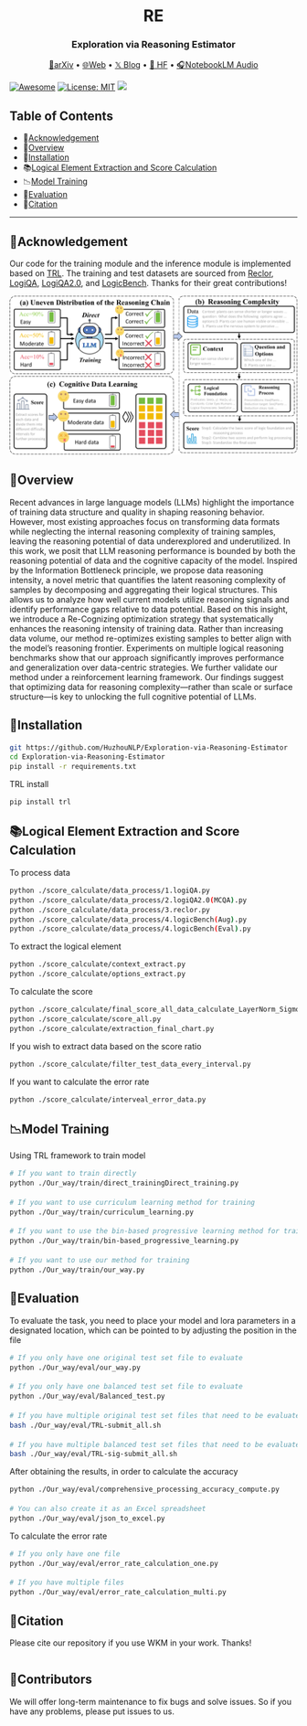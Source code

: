 <h1 align="center"> RE </h1>
<h3 align="center"> Exploration via Reasoning Estimator </h3>

<p align="center">
  <a href="xxx">📄arXiv</a> •
  <a href="xxx/">🌐Web</a> •
    <a href="xxx">𝕏 Blog</a>
    •
    <a href="xxx">🤗 HF</a> •
    <a href="xxx">🎧NotebookLM Audio</a>


  
</p>

[![Awesome](https://awesome.re/badge.svg)](https://github.com/HuzhouNLP/Exploration-via-Reasoning-Estimator) 
[![License: MIT](https://img.shields.io/badge/License-MIT-green.svg)](https://opensource.org/licenses/MIT)
![](https://img.shields.io/github/last-commit/HuzhouNLP/Exploration-via-Reasoning-Estimator?color=green) 

## Table of Contents

- 🌻[Acknowledgement](#acknowledgement)
- 🌟[Overview](#overview)
- 🔧[Installation](#installation)
- 📚[Logical Element Extraction and Score Calculation](#logical-element-extraction-and-Score-Calculation)
- 📉[Model Training](#model-training)
- 🧐[Evaluation](#evaluation)
- 🚩[Citation](#citation)

---



## 🌻Acknowledgement

Our code for the training module and the inference module is implemented based on [TRL](https://github.com/huggingface/trl). The training and test datasets are sourced from [Reclor](https://github.com/yuweihao/reclor), [LogiQA](https://github.com/lgw863/LogiQA-dataset), [LogiQA2.0](https://github.com/csitfun/LogiQA2.0), and [LogicBench](https://github.com/Mihir3009/LogicBench). Thanks for their great contributions! 


![alt text](Framework.png)

## 🌟Overview

Recent advances in large language models (LLMs) highlight the importance of training data structure and quality in shaping reasoning behavior. However, most existing approaches focus on transforming data formats while neglecting the internal reasoning complexity of training samples, leaving the reasoning potential of data underexplored and underutilized. In this work, we posit that LLM reasoning performance is bounded by both the reasoning potential of data and the cognitive capacity of the model. Inspired by the Information Bottleneck principle, we propose data reasoning intensity, a novel metric that quantifies the latent reasoning complexity of samples by decomposing and aggregating their logical structures. This allows us to analyze how well current models utilize reasoning signals and identify performance gaps relative to data potential. Based on this insight, we introduce a Re-Cognizing optimization strategy that systematically enhances the reasoning intensity of training data. Rather than increasing data volume, our method re-optimizes existing samples to better align with the model’s reasoning frontier. Experiments on multiple logical reasoning benchmarks show that our approach significantly improves performance and generalization over data-centric strategies. We further validate our method under a reinforcement learning framework. Our findings suggest that optimizing data for reasoning complexity—rather than scale or surface structure—is key to unlocking the full cognitive potential of LLMs.


## 🔧Installation

```bash
git https://github.com/HuzhouNLP/Exploration-via-Reasoning-Estimator
cd Exploration-via-Reasoning-Estimator
pip install -r requirements.txt
```

TRL install

```bash
pip install trl
```

## 📚Logical Element Extraction and Score Calculation

To process data
```sh
python ./score_calculate/data_process/1.logiQA.py
python ./score_calculate/data_process/2.logiQA2.0(MCQA).py
python ./score_calculate/data_process/3.reclor.py
python ./score_calculate/data_process/4.logicBench(Aug).py
python ./score_calculate/data_process/4.logicBench(Eval).py
```

To extract the logical element
```sh
python ./score_calculate/context_extract.py
python ./score_calculate/options_extract.py
```

To calculate the score
```sh
python ./score_calculate/final_score_all_data_calculate_LayerNorm_Sigmoid.py
python ./score_calculate/score_all.py
python ./score_calculate/extraction_final_chart.py
```

If you wish to extract data based on the score ratio
```sh
python ./score_calculate/filter_test_data_every_interval.py
```

If you want to calculate the error rate
```sh
python ./score_calculate/interveal_error_data.py
```

## 📉Model Training

Using TRL framework to train model
```sh
# If you want to train directly
python ./Our_way/train/direct_trainingDirect_training.py

# If you want to use curriculum learning method for training
python ./Our_way/train/curriculum_learning.py

# If you want to use the bin-based progressive learning method for training
python ./Our_way/train/bin-based_progressive_learning.py

# If you want to use our method for training
python ./Our_way/train/our_way.py
```

## 🧐Evaluation


To evaluate the task, you need to place your model and lora parameters in a designated location, which can be pointed to by adjusting the position in the file
```sh
# If you only have one original test set file to evaluate
python ./Our_way/eval/our_way.py

# If you only have one balanced test set file to evaluate
python ./Our_way/eval/Balanced_test.py

# If you have multiple original test set files that need to be evaluated
bash ./Our_way/eval/TRL-submit_all.sh

# If you have multiple balanced test set files that need to be evaluated
bash ./Our_way/eval/TRL-sig-submit_all.sh
```

After obtaining the results, in order to calculate the accuracy
```sh
python ./Our_way/eval/comprehensive_processing_accuracy_compute.py

# You can also create it as an Excel spreadsheet
python ./Our_way/eval/json_to_excel.py
```

To calculate the error rate
```sh
# If you only have one file
python ./Our_way/eval/error_rate_calculation_one.py

# If you have multiple files
python ./Our_way/eval/error_rate_calculation_multi.py
```

## 🚩Citation

Please cite our repository if you use WKM in your work. Thanks!

```bibtex

```



## 🎉Contributors



We will offer long-term maintenance to fix bugs and solve issues. So if you have any problems, please put issues to us.
